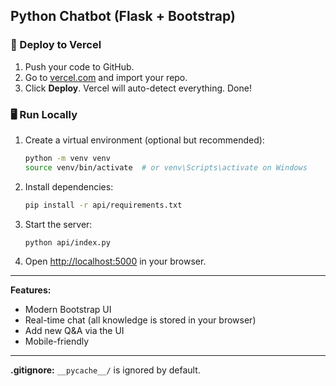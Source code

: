 ## Python Chatbot (Flask + Bootstrap)

### 🚀 Deploy to Vercel
1. Push your code to GitHub.
2. Go to [vercel.com](https://vercel.com/) and import your repo.
3. Click **Deploy**. Vercel will auto-detect everything. Done!

### 🖥️ Run Locally
1. Create a virtual environment (optional but recommended):
   ```bash
   python -m venv venv
   source venv/bin/activate  # or venv\Scripts\activate on Windows
   ```
2. Install dependencies:
   ```bash
   pip install -r api/requirements.txt
   ```
3. Start the server:
   ```bash
   python api/index.py
   ```
4. Open [http://localhost:5000](http://localhost:5000) in your browser.

---

**Features:**
- Modern Bootstrap UI
- Real-time chat (all knowledge is stored in your browser)
- Add new Q&A via the UI
- Mobile-friendly

---

**.gitignore:**
`__pycache__/` is ignored by default.